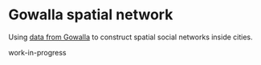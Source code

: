 # Gowalla spatial network

Using [data from Gowalla](https://snap.stanford.edu/data/loc-gowalla.html) to construct spatial social networks inside cities.

work-in-progress
